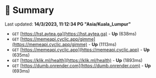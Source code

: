 # 📖 Summary
Last updated: **14/3/2023, 11:12:34 PG "Asia/Kuala_Lumpur"**

- `GET` [https://hst.aytea.ga](https://hst.aytea.ga) - **Up** (638ms)
- `GET` [https://memeapi.cyclic.app/gimme](https://memeapi.cyclic.app/gimme) - **Up** (1113ms)
- `GET` [https://memeapi.cyclic.app](https://memeapi.cyclic.app) - **Up** (635ms)
- `GET` [https://klik.ml/health](https://klik.ml/health) - **Up** (1893ms)
- `GET` [https://dumb.onrender.com](https://dumb.onrender.com) - **Up** (693ms)
